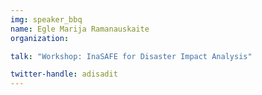 ```yaml
---
img: speaker_bbq
name: Egle Marija Ramanauskaite
organization: 

talk: "Workshop: InaSAFE for Disaster Impact Analysis"

twitter-handle: adisadit
---
```

